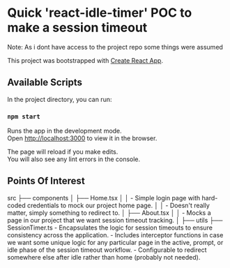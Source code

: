 # Quick 'react-idle-timer' POC to make a session timeout
Note: As i dont have access to the project repo some things were assumed

This project was bootstrapped with [Create React App](https://github.com/facebook/create-react-app).

## Available Scripts

In the project directory, you can run:

### `npm start`

Runs the app in the development mode.\
Open [http://localhost:3000](http://localhost:3000) to view it in the browser.

The page will reload if you make edits.\
You will also see any lint errors in the console.

## Points Of Interest
src
 ├── components
 │   ├── Home.tsx
 │   │   - Simple login page with hard-coded credentials to mock our project home page.
 │   │   - Doesn't really matter, simply something to redirect to.
 │   ├── About.tsx
 │   │   - Mocks a page in our project that we want session timeout tracking.
 │
 ├── utils
     ├── SessionTimer.ts
         - Encapsulates the logic for session timeouts to ensure consistency across the application.
         - Includes interceptor functions in case we want some unique logic for any particular page in the active, prompt, or idle phase of the session timeout workflow.
         - Configurable to redirect somewhere else after idle rather than home (probably not needed).
